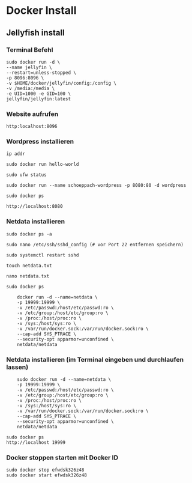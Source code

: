 
# Docker Install

## Jellyfish install

### Terminal Befehl

	sudo docker run -d \
	--name jellyfin \
	--restart=unless-stopped \
	-p 8096:8096 \
	-v $HOME/docker/jellyfin/config:/config \
	-v /media:/media \
	-e UID=1000 -e GID=100 \
	jellyfin/jellyfin:latest
	
### Website aufrufen	
	
	http:localhost:8096
	
### Wordpress installieren

	ip addr
	
	sudo docker run hello-world
	
	sudo ufw status
	
	sudo docker run --name schoeppach-wordpress -p 8080:80 -d wordpress
	
	sudo docker ps
	
	http://localhost:8080

### Netdata installieren
	
	sudo docker ps -a
	
	sudo nano /etc/ssh/sshd_config (# vor Port 22 entfernen speichern)
	
	sudo systemctl restart sshd
	
	touch netdata.txt
	
	nano netdata.txt
	
	sudo docker ps
	
		docker run -d --name=netdata \
		-p 19999:19999 \
		-v /etc/passwd:/host/etc/passwd:ro \
		-v /etc/group:/host/etc/group:ro \
		-v /proc:/host/proc:ro \
		-v /sys:/host/sys:ro \
		-v /var/run/docker.sock:/var/run/docker.sock:ro \
		--cap-add SYS_PTRACE \
		--security-opt apparmor=unconfined \
		netdata/netdata
		
### Netdata installieren (im Terminal eingeben und durchlaufen lassen)

		sudo docker run -d --name=netdata \
		-p 19999:19999 \
		-v /etc/passwd:/host/etc/passwd:ro \
		-v /etc/group:/host/etc/group:ro \
		-v /proc:/host/proc:ro \
		-v /sys:/host/sys:ro \
		-v /var/run/docker.sock:/var/run/docker.sock:ro \
		--cap-add SYS_PTRACE \
		--security-opt apparmor=unconfined \
		netdata/netdata
		
	sudo docker ps
	http://localhost 19999

### Docker stoppen starten mit Docker ID

	sudo docker stop efwdsk326z48
	sudo docker start efwdsk326z48
